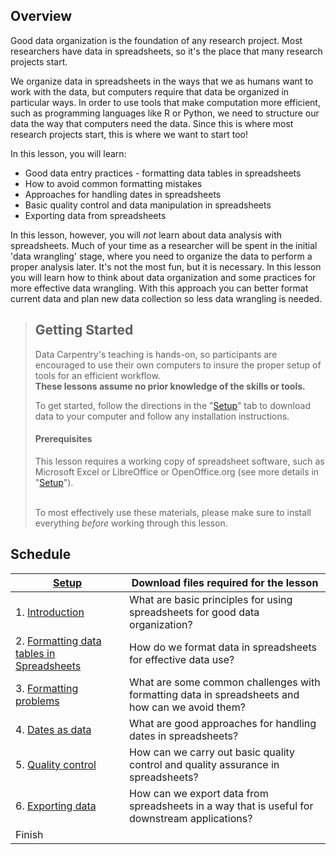 ## Overview

Good data organization is the foundation of any research project. Most 
researchers have data in spreadsheets, so it's the place that many research
projects start. 

We organize data in spreadsheets in the ways that we as humans want to work with the data, 
but computers require that data be organized in particular ways. In order
to use tools that make computation more efficient, such as programming 
languages like R or Python, we need to structure our data the way that 
computers need the data. Since this is where most research projects start, 
this is where we want to start too!

In this lesson, you will learn:

- Good data entry practices - formatting data tables in spreadsheets
- How to avoid common formatting mistakes
- Approaches for handling dates in spreadsheets
- Basic quality control and data manipulation in spreadsheets
- Exporting data from spreadsheets

In this lesson, however, you will *not* learn about data analysis with spreadsheets.
Much of your time as a researcher will be spent in the initial 'data wrangling'
stage, where you need to organize the data to perform a proper analysis later.
It's not the most fun, but it is necessary. In this lesson you will
learn how to think about data organization and some practices for more 
effective data wrangling. With this approach you can better format current data
and plan new data collection so less data wrangling is needed.


> ## Getting Started
>
> Data Carpentry's teaching is hands-on, so participants are encouraged to use
> their own computers to insure the proper setup of tools for an efficient 
> workflow. <br>**These lessons assume no prior knowledge of the skills or tools.**
>
> To get started, follow the directions in the "[Setup](setup.md)" tab to 
> download data to your computer and follow any installation instructions.
>
> #### Prerequisites
>
> This lesson requires a working copy of spreadsheet software, such as Microsoft
> Excel or LibreOffice or OpenOffice.org (see more details in "[Setup](setup.md)").
> 
> <br>To most effectively use these materials, please make sure to install 
> everything *before* working through this lesson.


## Schedule
| [Setup](setup.md)                      | Download files required for the lesson                                                          | 
|-------------------------------------------|-------------------------------------------------------------------------------------------------| 
| 1. [Introduction](00-spreadsheet-intro.md)                           | What are basic principles for using spreadsheets for good data organization?                    |  
| 2. [Formatting data tables in Spreadsheets](01-spreadsheet-format-data.md) | How do we format data in spreadsheets for effective data use?                                   | 
| 3. [Formatting problems](02-spreadsheets-common-mistakes.md)                    | What are some common challenges with formatting data in spreadsheets and how can we avoid them? | 
| 4. [Dates as data](03-spreadsheets-dates-as-data.md)                          | What are good approaches for handling dates in spreadsheets?                                    |  
| 5. [Quality control](04-spreadsheets-quality-control.md)                        | How can we carry out basic quality control and quality assurance in spreadsheets?               |   
| 6. [Exporting data](05-spreadsheets-export-data.md)                         | How can we export data from spreadsheets in a way that is useful for downstream applications?   | 
| Finish                                    |                                                                                                 | 
